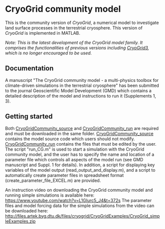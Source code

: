 # CryoGrid community model

This is the community version of *CryoGrid*, a numerical model to investigate land surface processes in the terrestrial cryosphere. This version of *CryoGrid* is implemented in MATLAB.

*Note: This is the latest development of the CryoGrid model family. It comprises the functionalities of previous versions including [CryoGrid3](https://github.com/CryoGrid/CryoGrid3), which is no longer encouraged to be used.*

## Documentation

A manuscript "The CryoGrid community model - a multi-physics toolbox for climate-driven simulations in the terrestrial cryosphere" has been submitted to the journal  Geoscientific Model Development (GMD) which contains a detailed description of the model and instructions to run it (Supplements 1, 3).

## Getting started

Both [CryoGridCommunity_source](https://github.com/CryoGrid/CryoGridCommunity_source) and [CryoGridCommunity_run](https://github.com/CryoGrid/CryoGridCommunity_run) are required and must be downloaded in the same folder. [CryoGridCommunity_source](https://github.com/CryoGrid/CryoGridCommunity_source) contains the model source code which users should not modify. [CryoGridCommunity_run](https://github.com/CryoGrid/CryoGridCommunity_run) contains the files that must be edited by the user. The script "run_CG.m" is used to start a simulation with the CryoGrid community model, and the user has to specify the name and location of a parameter file which controls all aspects of the model run (see GMD manuscript and Suppl. 1 for details). In addition, a script for displaying key variables of the model output (read_output_and_display.m), and a script to automatically create parameter files in spreadsheet format (create_parameter_file_EXCEL.m) are provided.

An instruction video on downloading the CryoGrid community model and running simple simulations is available here: https://www.youtube.com/watch?v=L1GIurc5_J4&t=372s
The parameter files and model forcing data for the simple simulations from the video can be downloaded here: http://files.artek.byg.dtu.dk/files/cryogrid/CryoGridExamples/CryoGrid_simpleExamples.zip 

